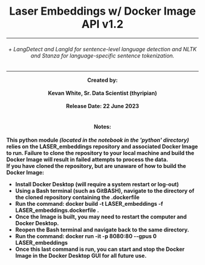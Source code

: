 # <center> Laser Embeddings w/ Docker Image API v1.2</center>
---

###### <center>+ LangDetect and LangId for sentence-level language detection and NLTK and Stanza for language-specific sentence tokenization.</center>
---

<center><b>Created by:<b></center></br>
<center>Kevan White, Sr. Data Scientist (thyripian)</center></br>
<center>Release Date: 22 June 2023</center></br>


#### <center>Notes:</center>
This python module <i>(located in the notebook in the 'python' directory)</i> relies on the LASER_embeddings repository and associated Docker Image to run. Failure to clone the repository to your local machine and build the Docker Image will result in failed attempts to process the data.</br>
If you have cloned the repository, but are unaware of how to build the Docker Image:</br>
- Install Docker Desktop (will require a system restart or log-out)
- Using a Bash terminal (such as GitBASH), navigate to the directory of the cloned repository containing the .dockerfile
- Run the command:   docker build -t LASER_embeddings -f LASER_embeddings.dockerfile .
- Once the Image is built, you may need to restart the computer and Docker Desktop.
- Reopen the Bash terminal and navigate back to the same directory.
- Run the command:   docker run -it -p 8080:80 --gpus 0 LASER_embeddings
- Once this last command is run, you can start and stop the Docker Image in the Docker Desktop GUI for all future use.</br>
